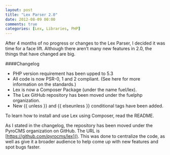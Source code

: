 ```yaml
---
layout: post
title: "Lex Parser 2.0"
date: 2012-08-09 00:00
comments: true
categories: [Lex, Libraries, PHP]
---
```


After 4 months of no progress or changes to the Lex Parser, I decided it was time for a face lift.  Although there aren’t many new features in 2.0, the things that have changed are big.

####Changelog

- PHP version requirement has been upped to 5.3
- All code is now PSR-0, 1 and 2 compliant. (See here for more information on the standards.)
- Lex is now a Composer Package (under the name fuel/lex).
- The Lex GitHub repository has been moved under the fuelphp organization.
- New {{ unless }} and {{ elseunless }} conditional tags have been added.

To learn how to install and use Lex using Composer, read the README.

As I stated in the changelog, the repository has been moved under the PyroCMS organization on GitHub.  The URL is [https://github.com/pyrocms/lex]().  This was done to centralize the code, as well as give it a broader audience to help come up with new features and spot bugs faster.
